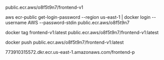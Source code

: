 public.ecr.aws/o8f5t9n7/frontend-v1

aws ecr-public get-login-password --region us-east-1 | docker login --username AWS --password-stdin public.ecr.aws/o8f5t9n7

docker tag frontend-v1:latest public.ecr.aws/o8f5t9n7/frontend-v1:latest

docker push public.ecr.aws/o8f5t9n7/frontend-v1:latest

773910315572.dkr.ecr.us-east-1.amazonaws.com/frontend-p
